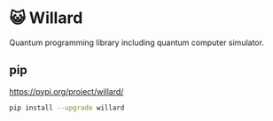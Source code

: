 # :smiley_cat: Willard

Quantum programming library including quantum computer simulator.

## pip

https://pypi.org/project/willard/

```bash
pip install --upgrade willard
```

